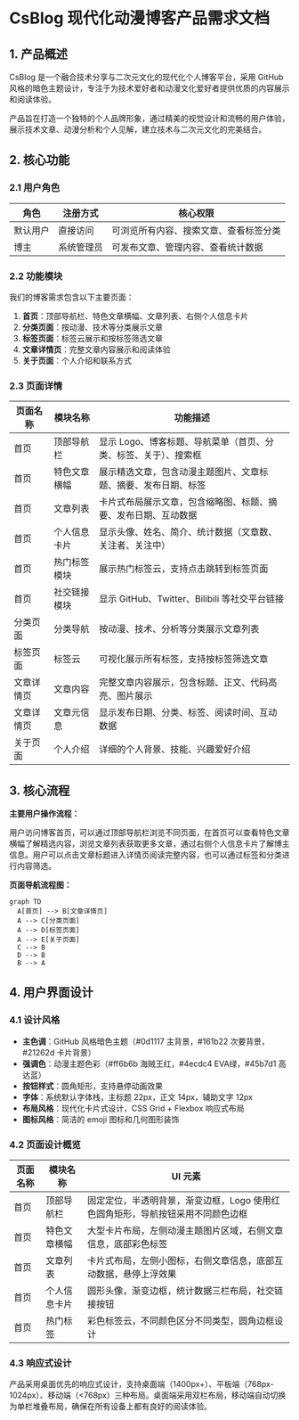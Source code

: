 # CsBlog 现代化动漫博客产品需求文档

## 1. 产品概述

CsBlog 是一个融合技术分享与二次元文化的现代化个人博客平台，采用 GitHub 风格的暗色主题设计，专注于为技术爱好者和动漫文化爱好者提供优质的内容展示和阅读体验。

产品旨在打造一个独特的个人品牌形象，通过精美的视觉设计和流畅的用户体验，展示技术文章、动漫分析和个人见解，建立技术与二次元文化的完美结合。

## 2. 核心功能

### 2.1 用户角色

| 角色 | 注册方式 | 核心权限 |
|------|----------|----------|
| 默认用户 | 直接访问 | 可浏览所有内容、搜索文章、查看标签分类 |
| 博主 | 系统管理员 | 可发布文章、管理内容、查看统计数据 |

### 2.2 功能模块

我们的博客需求包含以下主要页面：
1. **首页**：顶部导航栏、特色文章横幅、文章列表、右侧个人信息卡片
2. **分类页面**：按动漫、技术等分类展示文章
3. **标签页面**：标签云展示和按标签筛选文章
4. **文章详情页**：完整文章内容展示和阅读体验
5. **关于页面**：个人介绍和联系方式

### 2.3 页面详情

| 页面名称 | 模块名称 | 功能描述 |
|----------|----------|----------|
| 首页 | 顶部导航栏 | 显示 Logo、博客标题、导航菜单（首页、分类、标签、关于）、搜索框 |
| 首页 | 特色文章横幅 | 展示精选文章，包含动漫主题图片、文章标题、摘要、发布日期、标签 |
| 首页 | 文章列表 | 卡片式布局展示文章，包含缩略图、标题、摘要、发布日期、互动数据 |
| 首页 | 个人信息卡片 | 显示头像、姓名、简介、统计数据（文章数、关注者、关注中） |
| 首页 | 热门标签模块 | 展示热门标签云，支持点击跳转到标签页面 |
| 首页 | 社交链接模块 | 显示 GitHub、Twitter、Bilibili 等社交平台链接 |
| 分类页面 | 分类导航 | 按动漫、技术、分析等分类展示文章列表 |
| 标签页面 | 标签云 | 可视化展示所有标签，支持按标签筛选文章 |
| 文章详情页 | 文章内容 | 完整文章内容展示，包含标题、正文、代码高亮、图片展示 |
| 文章详情页 | 文章元信息 | 显示发布日期、分类、标签、阅读时间、互动数据 |
| 关于页面 | 个人介绍 | 详细的个人背景、技能、兴趣爱好介绍 |

## 3. 核心流程

**主要用户操作流程：**

用户访问博客首页，可以通过顶部导航栏浏览不同页面，在首页可以查看特色文章横幅了解精选内容，浏览文章列表获取更多文章，通过右侧个人信息卡片了解博主信息。用户可以点击文章标题进入详情页阅读完整内容，也可以通过标签和分类进行内容筛选。

**页面导航流程图：**

```mermaid
graph TD
  A[首页] --> B[文章详情页]
  A --> C[分类页面]
  A --> D[标签页面]
  A --> E[关于页面]
  C --> B
  D --> B
  B --> A
```

## 4. 用户界面设计

### 4.1 设计风格

- **主色调**：GitHub 风格暗色主题（#0d1117 主背景，#161b22 次要背景，#21262d 卡片背景）
- **强调色**：动漫主题色彩（#ff6b6b 海贼王红，#4ecdc4 EVA绿，#45b7d1 高达蓝）
- **按钮样式**：圆角矩形，支持悬停动画效果
- **字体**：系统默认字体栈，主标题 22px，正文 14px，辅助文字 12px
- **布局风格**：现代化卡片式设计，CSS Grid + Flexbox 响应式布局
- **图标风格**：简洁的 emoji 图标和几何图形装饰

### 4.2 页面设计概览

| 页面名称 | 模块名称 | UI 元素 |
|----------|----------|----------|
| 首页 | 顶部导航栏 | 固定定位，半透明背景，渐变边框，Logo 使用红色圆角矩形，导航按钮采用不同颜色边框 |
| 首页 | 特色文章横幅 | 大型卡片布局，左侧动漫主题图片区域，右侧文章信息，底部彩色标签 |
| 首页 | 文章列表 | 卡片式布局，左侧小图标，右侧文章信息，底部互动数据，悬停上浮效果 |
| 首页 | 个人信息卡片 | 圆形头像，渐变边框，统计数据三栏布局，社交链接按钮 |
| 首页 | 热门标签 | 彩色标签云，不同颜色区分不同类型，圆角边框设计 |

### 4.3 响应式设计

产品采用桌面优先的响应式设计，支持桌面端（1400px+）、平板端（768px-1024px）、移动端（<768px）三种布局。桌面端采用双栏布局，移动端自动切换为单栏堆叠布局，确保在所有设备上都有良好的阅读体验。